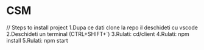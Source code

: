 # CSM
// Steps to install project
1.Dupa ce dati clone la repo il deschideti cu vscode
2.Deschideti un terminal (CTRL+SHIFT+`)
3.Rulati: cd/client
4.Rulati: npm install
5.Rulati: npm start
